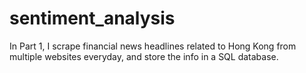 # sentiment_analysis

In Part 1, I scrape financial news headlines related to Hong Kong from multiple websites everyday, and store the info in a SQL database.
